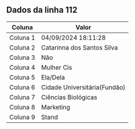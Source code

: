 ## Dados da linha 112

| Coluna | Valor |
|--------|-------|
| Coluna 1 | 04/09/2024 18:11:28 |
| Coluna 2 | Catarinna dos Santos Silva |
| Coluna 3 | Não |
| Coluna 4 | Mulher Cis |
| Coluna 5 | Ela/Dela |
| Coluna 6 | Cidade Universitária(Fundão) |
| Coluna 7 | Ciências Biológicas |
| Coluna 8 | Marketing |
| Coluna 9 | Stand |
